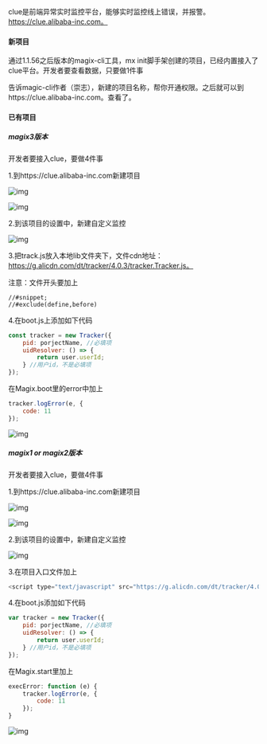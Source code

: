 clue是前端异常实时监控平台，能够实时监控线上错误，并报警。https://clue.alibaba-inc.com。
#### 新项目
通过1.1.56之后版本的magix-cli工具，mx init脚手架创建的项目，已经内置接入了clue平台。开发者要查看数据，只要做1件事

告诉magic-cli作者（崇志），新建的项目名称，帮你开通权限。之后就可以到https://clue.alibaba-inc.com。查看了。


#### 已有项目
##### magix3版本
开发者要接入clue，要做4件事

1.到https://clue.alibaba-inc.com新建项目

![img](https://img.alicdn.com/tfs/TB1imtBmSzqK1RjSZPxXXc4tVXa-1013-485.png)

![img](https://img.alicdn.com/tfs/TB1BK40mFzqK1RjSZFvXXcB7VXa-825-336.png)

2.到该项目的设置中，新建自定义监控

![img](https://img.alicdn.com/tfs/TB1fM81mSzqK1RjSZFHXXb3CpXa-636-684.png)

3.把track.js放入本地lib文件夹下，文件cdn地址：https://g.alicdn.com/dt/tracker/4.0.3/tracker.Tracker.js。

注意：文件开头要加上

```
//#snippet;
//#exclude(define,before)
```
4.在boot.js上添加如下代码
```javascript
const tracker = new Tracker({
    pid: porjectName, //必填项
    uidResolver: () => {
        return user.userId;
    } //用户id，不是必填项
});
```
在Magix.boot里的error中加上
```javascript
tracker.logError(e, {
    code: 11
});
```
![img](https://img.alicdn.com/tfs/TB1I1NEmPTpK1RjSZKPXXa3UpXa-1212-1082.png)
##### magix1 or magix2版本
开发者要接入clue，要做4件事

1.到https://clue.alibaba-inc.com新建项目

![img](https://img.alicdn.com/tfs/TB1imtBmSzqK1RjSZPxXXc4tVXa-1013-485.png)

![img](https://img.alicdn.com/tfs/TB1BK40mFzqK1RjSZFvXXcB7VXa-825-336.png)

2.到该项目的设置中，新建自定义监控

![img](https://img.alicdn.com/tfs/TB1fM81mSzqK1RjSZFHXXb3CpXa-636-684.png)

3.在项目入口文件加上

```javascript
<script type="text/javascript" src="https://g.alicdn.com/dt/tracker/4.0.3/??tracker.Tracker.js,tracker.interfaceTrackerPlugin.js,tracker.performanceTrackerPlugin.js" crossorigin></script>
```

4.在boot.js添加如下代码

```javascript
var tracker = new Tracker({
    pid: porjectName, //必填项
    uidResolver: () => {
        return user.userId;
    } //用户id，不是必填项
});
```
在Magix.start里加上
```javascript
execError: function (e) {
    tracker.logError(e, {
        code: 11
    });
}
```
![img](https://img.alicdn.com/tfs/TB1qd42mMHqK1RjSZFkXXX.WFXa-1346-972.png)